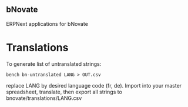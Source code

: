 ## bNovate

ERPNext applications for bNovate

# Translations

To generate list of untranslated strings:

    bench bn-untranslated LANG > OUT.csv

replace LANG by desired language code (fr, de). Import into your master spreadsheet, 
translate, then export all strings to bnovate/translations/LANG.csv

